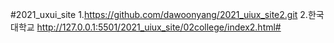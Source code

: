 #2021_uxui_site
1.https://github.com/dawoonyang/2021_uiux_site2.git
2.한국대학교 http://127.0.0.1:5501/2021_uiux_site/02college/index2.html#

